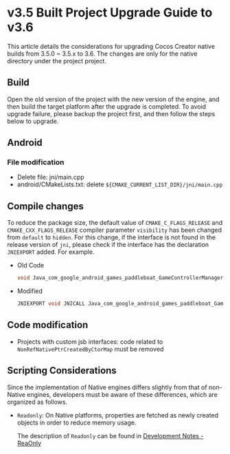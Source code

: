 # v3.5 Built Project Upgrade Guide to v3.6

This article details the considerations for upgrading Cocos Creator native builds from 3.5.0 ~ 3.5.x to 3.6. The changes are only for the native directory under the project project.

## Build

Open the old version of the project with the new version of the engine, and then build the target platform after the upgrade is completed. To avoid upgrade failure, please backup the project first, and then follow the steps below to upgrade.

## Android

### File modification

- Delete file: jni/main.cpp
- android/CMakeLists.txt: delete `${CMAKE_CURRENT_LIST_DIR}/jni/main.cpp`

## Compile changes

To reduce the package size, the default value of `CMAKE_C_FLAGS_RELEASE` and `CMAKE_CXX_FLAGS_RELEASE` compiler parameter `visibility` has been changed from `default` to `hidden`. For this change, if the interface is not found in the release version of `jni`, please check if the interface has the declaration `JNIEXPORT` added. For example.

- Old Code

    ```c++
    void Java_com_google_android_games_paddleboat_GameControllerManager_onMouseConnected
    ```

- Modified

    ````c++
    JNIEXPORT void JNICALL Java_com_google_android_games_paddleboat_GameControllerManager_onMouseConnected
    ````

## Code modification

- Projects with custom jsb interfaces: code related to `NonRefNativePtrCreatedByCtorMap` must be removed

## Scripting Considerations

Since the implementation of Native engines differs slightly from that of non-Native engines, developers must be aware of these differences, which are organized as follows.

- `Readonly`: On Native platforms, properties are fetched as newly created objects in order to reduce memory usage.

    The description of `Readonly` can be found in [Development Notes - ReaOnly](../../scripting/readonly.md#readonly)